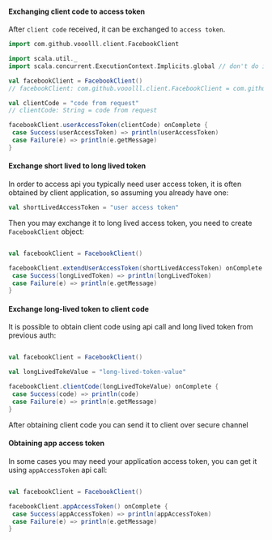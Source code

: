 #### Exchanging client code to access token
After `client code` received, it can be exchanged to `access token`.


```scala
import com.github.vooolll.client.FacebookClient

import scala.util._
import scala.concurrent.ExecutionContext.Implicits.global // don't do it in production environment, only for example purpose
```

```scala
val facebookClient = FacebookClient()
// facebookClient: com.github.vooolll.client.FacebookClient = com.github.vooolll.client.FacebookClient@681f919a

val clientCode = "code from request"
// clientCode: String = code from request

facebookClient.userAccessToken(clientCode) onComplete {
 case Success(userAccessToken) => println(userAccessToken)
 case Failure(e) => println(e.getMessage)
}
```

#### Exchange short lived to long lived token

In order to access api you typically need user access token, it is often obtained by client application,
so assuming you already have one:

```scala
val shortLivedAccessToken = "user access token"
```

Then you may exchange it to long lived access token, you need to create `FacebookClient` object:
```scala

val facebookClient = FacebookClient()

facebookClient.extendUserAccessToken(shortLivedAccessToken) onComplete {
 case Success(longLivedToken) => println(longLivedToken)
 case Failure(e) => println(e.getMessage)
}
```

#### Exchange long-lived token to client code
It is possible to obtain client code using api call and long lived token from previous auth:
```scala

val facebookClient = FacebookClient()

val longLivedTokeValue = "long-lived-token-value"

facebookClient.clientCode(longLivedTokeValue) onComplete {
 case Success(code) => println(code)
 case Failure(e) => println(e.getMessage)
}
```

After obtaining client code you can send it to client over secure channel

#### Obtaining app access token

In some cases you may need your application access token, you can get it using `appAccessToken` api call:
```scala

val facebookClient = FacebookClient()

facebookClient.appAccessToken() onComplete {
 case Success(appAccessToken) => println(appAccessToken)
 case Failure(e) => println(e.getMessage)
}
```
